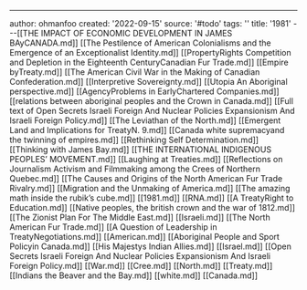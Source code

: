 ---
author: ohmanfoo
created: '2022-09-15'
source: '#todo'
tags: ''
title: '1981'
---[[THE IMPACT OF ECONOMIC DEVELOPMENT IN JAMES BAyCANADA.md]]
[[The Pestilence of American Colonialisms and the Emergence of an Exceptionalist Identity.md]]
[[PropertyRights Competition and Depletion in the Eighteenth CenturyCanadian Fur Trade.md]]
[[Empire byTreaty.md]]
[[The American Civil War in the Making of Canadian Confederation.md]]
[[Interpretive Sovereignty.md]]
[[Utopia An Aboriginal perspective.md]]
[[AgencyProblems in EarlyChartered Companies.md]]
[[relations between aboriginal peoples and the Crown in Canada.md]]
[[Full text of Open Secrets Israeli Foreign And Nuclear Policies Expansionism And Israeli Foreign Policy.md]]
[[The Leviathan of the North.md]]
[[Emergent Land and Implications for TreatyN. 9.md]]
[[Canada white supremacyand the twinning of empires.md]]
[[Rethinking Self Determination.md]]
[[Thinking with James Bay.md]]
[[THE INTERNATIONAL INDIGENOUS PEOPLES’ MOVEMENT.md]]
[[Laughing at Treaties.md]]
[[Reflections on Journalism Activism and Filmmaking among the Crees of Northern Quebec.md]]
[[The Causes and Origins of the North American Fur Trade Rivalry.md]]
[[Migration and the Unmaking of America.md]]
[[The amazing math inside the rubik’s cube.md]]
[[1981.md]]
[[RNA.md]]
[[A TreatyRight to Education.md]]
[[Native peoples, the british crown and the war of 1812.md]]
[[The Zionist Plan For The Middle East.md]]
[[Israeli.md]]
[[The North American Fur Trade.md]]
[[A Question of Leadership in TreatyNegotiations.md]]
[[American.md]]
[[Aboriginal People and Sport Policyin Canada.md]]
[[His Majestys Indian Allies.md]]
[[Israel.md]]
[[Open Secrets Israeli Foreign And Nuclear Policies Expansionism And Israeli Foreign Policy.md]]
[[War.md]]
[[Cree.md]]
[[North.md]]
[[Treaty.md]]
[[Indians the Beaver and the Bay.md]]
[[white.md]]
[[Canada.md]]
